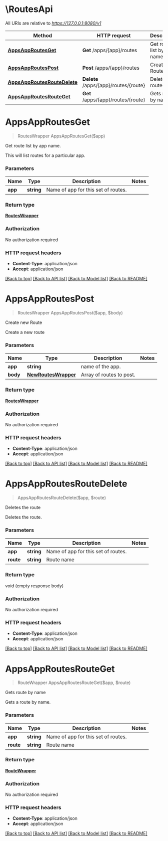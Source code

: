 # \RoutesApi

All URIs are relative to *https://127.0.0.1:8080/v1*

Method | HTTP request | Description
------------- | ------------- | -------------
[**AppsAppRoutesGet**](RoutesApi.md#AppsAppRoutesGet) | **Get** /apps/{app}/routes | Get route list by app name.
[**AppsAppRoutesPost**](RoutesApi.md#AppsAppRoutesPost) | **Post** /apps/{app}/routes | Create new Route
[**AppsAppRoutesRouteDelete**](RoutesApi.md#AppsAppRoutesRouteDelete) | **Delete** /apps/{app}/routes/{route} | Deletes the route
[**AppsAppRoutesRouteGet**](RoutesApi.md#AppsAppRoutesRouteGet) | **Get** /apps/{app}/routes/{route} | Gets route by name


# **AppsAppRoutesGet**
> RoutesWrapper AppsAppRoutesGet($app)

Get route list by app name.

This will list routes for a particular app.


### Parameters

Name | Type | Description  | Notes
------------- | ------------- | ------------- | -------------
 **app** | **string**| Name of app for this set of routes. | 

### Return type

[**RoutesWrapper**](RoutesWrapper.md)

### Authorization

No authorization required

### HTTP request headers

 - **Content-Type**: application/json
 - **Accept**: application/json

[[Back to top]](#) [[Back to API list]](../README.md#documentation-for-api-endpoints) [[Back to Model list]](../README.md#documentation-for-models) [[Back to README]](../README.md)

# **AppsAppRoutesPost**
> RoutesWrapper AppsAppRoutesPost($app, $body)

Create new Route

Create a new route


### Parameters

Name | Type | Description  | Notes
------------- | ------------- | ------------- | -------------
 **app** | **string**| name of the app. | 
 **body** | [**NewRoutesWrapper**](NewRoutesWrapper.md)| Array of routes to post. | 

### Return type

[**RoutesWrapper**](RoutesWrapper.md)

### Authorization

No authorization required

### HTTP request headers

 - **Content-Type**: application/json
 - **Accept**: application/json

[[Back to top]](#) [[Back to API list]](../README.md#documentation-for-api-endpoints) [[Back to Model list]](../README.md#documentation-for-models) [[Back to README]](../README.md)

# **AppsAppRoutesRouteDelete**
> AppsAppRoutesRouteDelete($app, $route)

Deletes the route

Deletes the route.


### Parameters

Name | Type | Description  | Notes
------------- | ------------- | ------------- | -------------
 **app** | **string**| Name of app for this set of routes. | 
 **route** | **string**| Route name | 

### Return type

void (empty response body)

### Authorization

No authorization required

### HTTP request headers

 - **Content-Type**: application/json
 - **Accept**: application/json

[[Back to top]](#) [[Back to API list]](../README.md#documentation-for-api-endpoints) [[Back to Model list]](../README.md#documentation-for-models) [[Back to README]](../README.md)

# **AppsAppRoutesRouteGet**
> RouteWrapper AppsAppRoutesRouteGet($app, $route)

Gets route by name

Gets a route by name.


### Parameters

Name | Type | Description  | Notes
------------- | ------------- | ------------- | -------------
 **app** | **string**| Name of app for this set of routes. | 
 **route** | **string**| Route name | 

### Return type

[**RouteWrapper**](RouteWrapper.md)

### Authorization

No authorization required

### HTTP request headers

 - **Content-Type**: application/json
 - **Accept**: application/json

[[Back to top]](#) [[Back to API list]](../README.md#documentation-for-api-endpoints) [[Back to Model list]](../README.md#documentation-for-models) [[Back to README]](../README.md)


